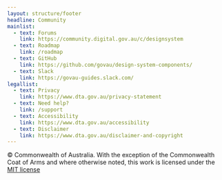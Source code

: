 ```yaml
---
layout: structure/footer
headline: Community
mainlist:
  - text: Forums
    link: https://community.digital.gov.au/c/designsystem
  - text: Roadmap
    link: /roadmap
  - text: GitHub
    link: https://github.com/govau/design-system-components/
  - text: Slack
    link: https://govau-guides.slack.com/
legallist:
  - text: Privacy
    link: https://www.dta.gov.au/privacy-statement
  - text: Need help?
    link: /support
  - text: Accessibility
    link: https://www.dta.gov.au/accessibility
  - text: Disclaimer
    link: https://www.dta.gov.au/disclaimer-and-copyright
---
```


© Commonwealth of Australia. With the exception of the Commonwealth Coat of Arms and where otherwise noted, this work is licensed under the [MIT license](https://github.com/govau/design-system-components/blob/master/LICENSE)
